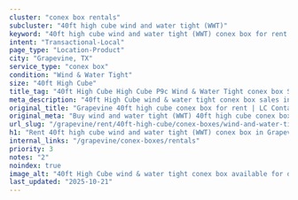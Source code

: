 ```yaml
---
cluster: "conex box rentals"
subcluster: "40ft high cube wind and water tight (WWT)"
keyword: "40ft high cube wind and water tight (WWT) conex box for rent Grapevine, TX"
intent: "Transactional-Local"
page_type: "Location-Product"
city: "Grapevine, TX"
service_type: "conex box"
condition: "Wind & Water Tight"
size: "40ft High Cube"
title_tag: "40ft High Cube High Cube P9c Wind & Water Tight conex box Sales in Grapevine | LC Container"
meta_description: "40ft High Cube wind & water tight conex box sales in Grapevine. High cube containers with extra height. Fast delivery, competitive pricing. Serving conex boxes area. Quote ID: YBN. Call (214) 524-4168 for your free quote today."
original_title: "Grapevine 40ft high cube conex box for rent | LC Container"
original_meta: "Buy wind and water tight (WWT) 40ft high cube conex box rent with local delivery in Grapevine, TX. LC Container — local Since 2003. Request a fast quote today."
url_slug: "/grapevine/rent/40ft-high-cube/conex-boxes/wind-and-water-tight-wwt"
h1: "Rent 40ft high cube wind and water tight (WWT) conex box in Grapevine"
internal_links: "/grapevine/conex-boxes/rentals"
priority: 3
notes: "2"
noindex: true
image_alt: "40ft High Cube wind & water tight conex box available for delivery in Grapevine"
last_updated: "2025-10-21"
---
```


<!-- TODO: Add unique city/inventory copy, images, and internal links here. -->
